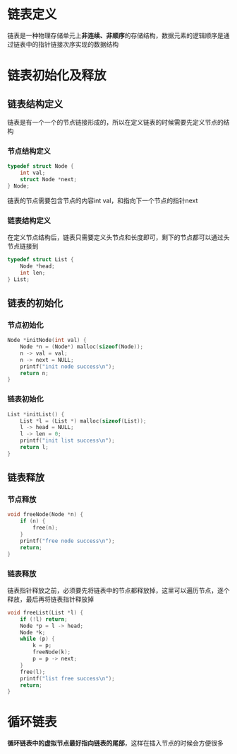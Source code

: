 # 链表定义

链表是一种物理存储单元上**非连续、非顺序**的存储结构，数据元素的逻辑顺序是通过链表中的指针链接次序实现的数据结构



# 链表初始化及释放

## 链表结构定义

链表是有一个一个的节点链接形成的，所以在定义链表的时候需要先定义节点的结构

### 节点结构定义

```c
typedef struct Node {
    int val;
    struct Node *next;
} Node;
```

链表的节点需要包含节点的内容int val，和指向下一个节点的指针next

### 链表结构定义

在定义节点结构后，链表只需要定义头节点和长度即可，剩下的节点都可以通过头节点链接到

```c
typedef struct List {
    Node *head;
    int len;
} List;
```

## 链表的初始化

### 节点初始化

```c
Node *initNode(int val) {
    Node *n = (Node*) malloc(sizeof(Node));
    n -> val = val;
    n -> next = NULL;
    printf("init node success\n");
    return n;
}
```

### 链表初始化

```c
List *initList() {
    List *l = (List *) malloc(sizeof(List));
    l -> head = NULL;
    l -> len = 0;
    printf("init list success\n");
    return l;
}
```

## 链表释放

### 节点释放

```c
void freeNode(Node *n) {
    if (n) {
        free(n);
    }
    printf("free node success\n");
    return;
}
```

### 链表释放

链表指针释放之前，必须要先将链表中的节点都释放掉，这里可以遍历节点，逐个释放，最后再将链表指针释放掉

```c
void freeList(List *l) {
    if (!l) return;
    Node *p = l -> head;
    Node *k;
    while (p) {
        k = p;
        freeNode(k);
        p = p -> next;
    }
    free(l);
    printf("list free success\n");
    return;
}
```



# 循环链表

**循环链表中的虚拟节点最好指向链表的尾部**，这样在插入节点的时候会方便很多

